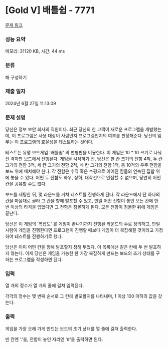 # [Gold V] 배틀쉽 - 7771 

[문제 링크](https://www.acmicpc.net/problem/7771) 

### 성능 요약

메모리: 31120 KB, 시간: 44 ms

### 분류

해 구성하기

### 제출 일자

2024년 6월 27일 11:13:09

### 문제 설명

<p>당신은 정보 보안 회사의 직원이다. 최근 당신의 한 고객이 새로운 프로그램을 개발했는데, 이 프로그램은 사용 대상이 사람인지 프로그램인지의 여부를 판정해준다. 당신의 임무는 이 프로그램의 효율성을 테스트하는 것이다.</p>

<p>테스트는 유명 보드게임 '배틀쉽' 의 변형판을 이용한다. 이 게임은 10 * 10 크기로 나눠진 격자판 보드에서 진행된다. 게임을 시작하기 전, 당신은 한 칸 크기의 전함 4척, 두 칸 크기의 전함 3척, 세 칸 크기의 전함 2척, 네 칸 크기의 전함 1척, 총 10척의 우주 전함을 보드 위에 배치해야 한다. 각 전함은 수직 혹은 수평으로 이어진 칸들의 연속된 집합 위에 놓을 수 있다. 어떤 두 전함도 좌우, 상하, 대각선으로 인접할 수 없으며, 당연히 어떤 칸을 공유할 수도 없다.</p>

<p>보드를 세팅한 뒤, 몇 라운드를 거쳐 테스트를 진행하게 된다. 각 라운드에서 단 하나의 칸을 마음대로 골라 그 칸을 향해 발포할 수 있고, 만일 어떤 전함이 놓인 모든 칸에 한 번 이상의 타격을 입었다면 그 전함은 침몰하게 된다. 모든 전함이 침몰한 뒤에 게임은 끝난다.</p>

<p>당신은 이 게임의 '복잡도' 를 게임이 끝나기까지 진행된 라운드의 수로 정의하고, 만일 사람이 게임을 진행한다면 프로그램이 진행할 때보다 게임이 더 복잡해질 것이라고 가정하여 테스트를 진행하기로 했다.</p>

<p>당신은 이미 어떤 칸을 향해 발포할지 정해 두었다. 이 목록에선 같은 칸에 두 번 발포하지 않는다. 이제 당신은 게임을 가능한 한 가장 복잡하게 만드는 보드의 초기 상태를 구하는 프로그램을 작성하면 된다.</p>

### 입력 

 <p>열 개의 정수가 열 개의 줄에 걸쳐 입력된다.</p>

<p>각각의 정수는 몇 번째 순서로 그 칸에 발포할지를 나타내며, 1 이상 100 이하의 값을 갖는다.</p>

### 출력 

 <p>게임을 가장 오래 가게 만드는 보드의 초기 상태를 열 줄에 걸쳐 출력한다.</p>

<p>빈 칸엔 '.'을, 전함이 놓인 자리엔 '#'을 출력하면 된다.</p>

